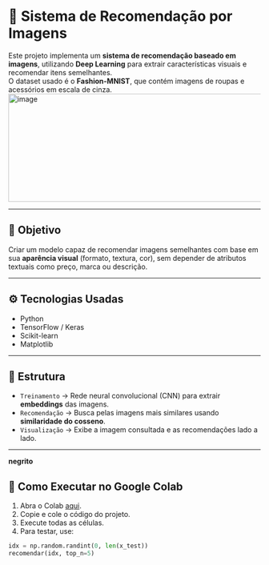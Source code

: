 # 🔎 Sistema de Recomendação por Imagens

Este projeto implementa um **sistema de recomendação baseado em imagens**, utilizando **Deep Learning** para extrair características visuais e recomendar itens semelhantes.  
O dataset usado é o **Fashion-MNIST**, que contém imagens de roupas e acessórios em escala de cinza.
<img width="1070" height="216" alt="image" src="https://github.com/user-attachments/assets/053ca6c9-96f2-4bae-85d4-557d5bffe297" />

---

## 📌 Objetivo
Criar um modelo capaz de recomendar imagens semelhantes com base em sua **aparência visual** (formato, textura, cor), sem depender de atributos textuais como preço, marca ou descrição.

---

## ⚙️ Tecnologias Usadas
- Python 
- TensorFlow / Keras 
- Scikit-learn  
- Matplotlib   

---

## 📂 Estrutura
- `Treinamento` → Rede neural convolucional (CNN) para extrair **embeddings** das imagens.  
- `Recomendação` → Busca pelas imagens mais similares usando **similaridade do cosseno**.  
- `Visualização` → Exibe a imagem consultada e as recomendações lado a lado.  

---
**negrito**
## 🚀 Como Executar no Google Colab
1. Abra o Colab [aqui](https://colab.research.google.com/drive/1wUi_Q0Kd1EJHw1-hEJ1jt8lg_Ae8t9Tc?authuser=0#scrollTo=emuS_QEwcXh1).  
2. Copie e cole o código do projeto.  
3. Execute todas as células.  
4. Para testar, use:  

```python
idx = np.random.randint(0, len(x_test))
recomendar(idx, top_n=5)
